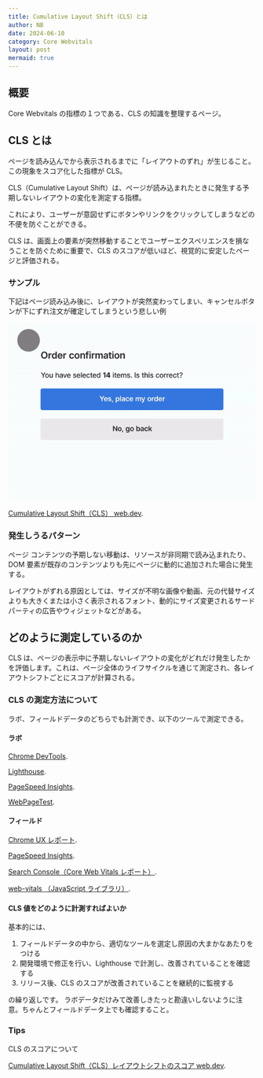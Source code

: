 ```yaml
---
title: Cumulative Layout Shift（CLS）とは
author: NB
date: 2024-06-10
category: Core Webvitals
layout: post
mermaid: true
---
```


## 概要

Core Webvitals の指標の１つである、CLS の知識を整理するページ。

## CLS とは

ページを読み込んでから表示されるまでに「レイアウトのずれ」が生じること。
この現象をスコア化した指標が CLS。

CLS（Cumulative Layout Shift）は、ページが読み込まれたときに発生する予期しないレイアウトの変化を測定する指標。

これにより、ユーザーが意図せずにボタンやリンクをクリックしてしまうなどの不便を防ぐことができる。

CLS は、画面上の要素が突然移動することでユーザーエクスペリエンスを損なうことを防ぐために重要で、CLS のスコアが低いほど、視覚的に安定したページと評価される。

### サンプル

下記はページ読み込み後に、レイアウトが突然変わってしまい、キャンセルボタンが下にずれ注文が確定してしまうという悲しい例

![レイアウトシフト発生の例](../assets/img/layout-Shift_sample.gif)

[Cumulative Layout Shift（CLS） web.dev][1].

### 発生しうるパターン

ページ コンテンツの予期しない移動は、リソースが非同期で読み込まれたり、DOM 要素が既存のコンテンツよりも先にページに動的に追加された場合に発生する。

レイアウトがずれる原因としては、サイズが不明な画像や動画、元の代替サイズよりも大きくまたは小さく表示されるフォント、動的にサイズ変更されるサードパーティの広告やウィジェットなどがある。

## どのように測定しているのか

CLS は、ページの表示中に予期しないレイアウトの変化がどれだけ発生したかを評価します。これは、ページ全体のライフサイクルを通じて測定され、各レイアウトシフトごとにスコアが計算される。

### CLS の測定方法について

ラボ、フィールドデータのどちらでも計測でき、以下のツールで測定できる。

#### ラボ

[Chrome DevTools][3].

[Lighthouse][4].

[PageSpeed Insights][5].

[WebPageTest][6].

#### フィールド

[Chrome UX レポート][7].

[PageSpeed Insights][5].

[Search Console（Core Web Vitals レポート）][8].

[web-vitals （JavaScript ライブラリ）][9].

#### CLS 値をどのように計測すればよいか

基本的には、

1. フィールドデータの中から、適切なツールを選定し原因の大まかなあたりをつける
2. 開発環境で修正を行い、Lighthouse で計測し、改善されていることを確認する
3. リリース後、CLS のスコアが改善されていることを継続的に監視する

の繰り返しです。
ラボデータだけみて改善しきたっと勘違いしないように注意。ちゃんとフィールドデータ上でも確認すること。

### Tips

CLS のスコアについて

[Cumulative Layout Shift（CLS）レイアウトシフトのスコア web.dev][2].

[1]: https://web.dev/articles/cls?hl=ja
[2]: https://web.dev/articles/cls?hl=ja#layout-shifts-in-detail
[3]: https://developer.chrome.com/docs/devtools?hl=ja
[4]: https://developer.chrome.com/docs/lighthouse/overview?hl=ja
[5]: https://pagespeed.web.dev/?hl=ja
[6]: https://www.webpagetest.org/
[7]: https://developer.chrome.com/docs/crux?hl=ja
[8]: https://support.google.com/webmasters/answer/9205520?hl=ja
[9]: https://github.com/GoogleChrome/web-vitals
[10]: https://web.dev/articles/optimize-cls?hl=ja

